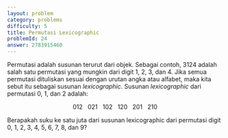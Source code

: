 ```yaml
---
layout: problem
category: problems
difficulty: 5
title: Permutasi Lexicographic
problemId: 24
answer: 2783915460
---
```

<p>Permutasi adalah susunan terurut dari objek. Sebagai contoh, 3124 adalah salah satu permutasi yang mungkin dari digit 1, 2, 3, dan 4. Jika semua permutasi dituliskan sesuai dengan urutan angka atau alfabet, maka kita sebut itu sebagai susunan <i>lexicographic</i>. Susunan <i>lexicographic</i> dari permutasi 0, 1, dan 2 adalah:</p>

<center>012   021   102   120   201   210</center>

<p>Berapakah suku ke satu juta dari susunan lexicographic dari permutasi digit 0, 1, 2, 3, 4, 5, 6, 7, 8, dan 9?</p>
